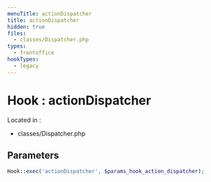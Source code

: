 ```yaml
---
menuTitle: actionDispatcher
title: actionDispatcher
hidden: true
files:
  - classes/Dispatcher.php
types:
  - frontoffice
hookTypes:
  - legacy
---
```


# Hook : actionDispatcher

Located in :

  - classes/Dispatcher.php

## Parameters

```php
Hook::exec('actionDispatcher', $params_hook_action_dispatcher);
```